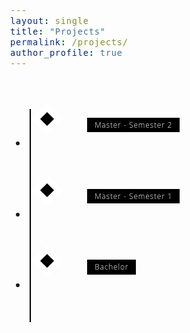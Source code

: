 ```yaml
---
layout: single
title: "Projects" 
permalink: /projects/
author_profile: true
---
```


<style>
/* Insert the CSS code here */
/* Variables */
:root {
  --color-1: black;
  --color-2: white;
  --color-3: rgb(168, 50, 121);
}

/* Fonts */
@import url('https://fonts.googleapis.com/css?family=Open+Sans:300,700');

body {
  font-family: 'Open Sans', 'Helvetica Neue', Helvetica, Arial, sans-serif;
  font-size: 1em;
  font-weight: 300;
  line-height: 1.5;
  letter-spacing: 0.05em;
}

/* Layout */
* {
  box-sizing: border-box;
}

/* Styling */
.timeline {
  margin: 4em auto;
  position: relative;
  max-width: 46em;
}

.timeline:before {
  background-color: var(--color-1);
  content: '';
  margin-left: -1px;
  position: absolute;
  top: 0;
  left: 2em;
  width: 2px;
  height: 100%;
}

.timeline-event {
  position: relative;
}

.timeline-event:hover .timeline-event-icon {
  transform: rotate(-45deg);
  background-color: var(--color-3);
}

.timeline-event:hover .timeline-event-thumbnail {
  box-shadow: inset 40em 0 0 0 var(--color-3);
}

.timeline-event-copy {
  padding: 2em;
  position: relative;
  top: -1.875em;
  left: 4em;
  width: 80%;
}

.timeline-event-copy h3 {
  font-size: 1.75em;
}

.timeline-event-copy h4 {
  font-size: 1.2em;
  margin-bottom: 1.2em;
}

.timeline-event-copy strong {
  font-weight: 700;
}

.timeline-event-copy p:not(.timeline-event-thumbnail) {
  padding-bottom: 1.2em;
}

.timeline-event-icon {
  transition: transform 0.2s ease-in;
  transform: rotate(45deg);
  background-color: var(--color-1);
  outline: 10px solid var(--color-2);
  display: block;
  margin: 0.5em 0.5em 0.5em -0.5em;
  position: absolute;
  top: 0;
  left: 2em;
  width: 1em;
  height: 1em;
}

.timeline-event-thumbnail {
  transition: box-shadow 0.5s ease-in 0.1s;
  color: var(--color-2);
  font-size: 0.75em;
  background-color: var(--color-1);
  box-shadow: inset 0 0 0 0em #ef795a;
  display: inline-block;
  margin-bottom: 1.2em;
  padding: 0.25em 1em 0.2em 1em;
}

a.project-link {
  color: #007bff;
  text-decoration: none;
}

a.project-link:hover {
  text-decoration: underline;
}

/* Dropdown Menu */
.timeline-event-dropdown {
  display: none;
  position: absolute;
  left: 100%;
  top: 0;
  padding: 1em;
  background-color: #fff;
  box-shadow: 0 2px 5px rgba(0, 0, 0, 0.15);
}

.timeline-event:hover .timeline-event-dropdown {
  display: block;
}
</style>

<ul class="timeline">
  <li class="timeline-event">
    <label class="timeline-event-icon"></label>
    <div class="timeline-event-copy">
      <p class="timeline-event-thumbnail">Master - Semester 2</p>
      <p class="timeline-event-dropdown">
        <strong><u>Projects of courses</u></strong><br>
        <a href="/projects/Master-Semester2/project1/" class="project-link">Project1</a><br>
        <a href="/projects/Master-Semester2/project2/" class="project-link">Project2</a>
      </p>
      <p class="timeline-event-dropdown">
        <strong><u>Extra Projects</u></strong><br>
        <a href="/projects/Master-Semester2/project1/" class="project-link">Project1</a><br>
        <a href="/projects/Master-Semester2/project2/" class="project-link">Project2</a>
      </p>
    </div>
  </li>
  <li class="timeline-event">
    <label class="timeline-event-icon"></label>
    <div class="timeline-event-copy">
      <p class="timeline-event-thumbnail">Master - Semester 1</p>
      <p class="timeline-event-dropdown">
        <strong><u>Projects of courses</u></strong><br>
        <a href="/projects/Master-Semester1/projectA/" class="project-link">ProjectA</a><br>
        <a href="/projects/Master-Semester1/projectB/" class="project-link">ProjectB</a>
      </p>
      <p class="timeline-event-dropdown">
        <strong><u>Extra Projects</u></strong><br>
        <a href="/projects/Master-Semester1/projectA/" class="project-link">ProjectA</a><br>
        <a href="/projects/Master-Semester1/projectB/" class="project-link">ProjectB</a>
      </p>
    </div>
  </li>
  <li class="timeline-event">
    <label class="timeline-event-icon"></label>
    <div class="timeline-event-copy">
      <p class="timeline-event-thumbnail">Bachelor</p>
      <p class="timeline-event-dropdown">
        <strong><u>Projects of courses</u></strong><br>
        <a href="/projects/Bachelor/projectX/" class="project-link">ProjectX</a><br>
        <a href="/projects/Bachelor/projectY/" class="project-link">ProjectY</a>
      </p>
      <p class="timeline-event-dropdown">
        <strong><u>Extra Projects</u></strong><br>
        <a href="/projects/Bachelor/projectX/" class="project-link">ProjectX</a><br>
        <a href="/projects/Bachelor/projectY/" class="project-link">ProjectY</a>
      </p>
    </div>
  </li>
</ul>
